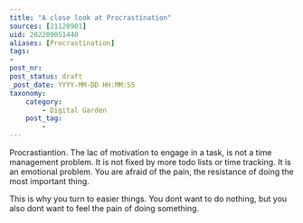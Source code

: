 ```yaml
---
title: "A close look at Procrastination"
sources: [21120901]
uid: 202209051440
aliases: [Procrastination]
tags:
-
post_nr:
post_status: draft
_post_date: YYYY-MM-DD HH:MM:SS
taxonomy:
    category:
        - Digital Garden
    post_tag:
        -
---
```


Procrastiantion. The lac of motivation to engage in a task, is not a time management problem. It is not fixed by more todo lists or time tracking. It is an emotional problem. You are afraid of the pain, the resistance of doing the most important thing.

This is why you turn to easier things. You dont want to do nothing, but you also dont want to feel the pain of doing something.